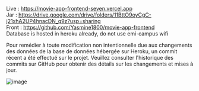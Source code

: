 Live : https://movie-app-frontend-seven.vercel.app <br/>
Jar : https://drive.google.com/drive/folders/11BttO9oyCgC-j21xhA2UP4hnacDN_q9z?usp=sharing <br/>
Front : https://github.com/Yasmine1800/movie-app-frontend <br/>
Database is hosted in heroku already, do not use emi-campus wifi <br/>

Pour remédier à toute modification non intentionnelle due aux changements des données de la base de données hébergée sur Heroku, un commit récent a été effectué sur le projet. Veuillez consulter l'historique des commits sur GitHub pour obtenir des détails sur les changements et mises à jour. <br/>

![image](https://github.com/Yasmine1800/movie-app-backend/assets/107960867/45a52e69-7e7e-4e89-a09e-6f0cbc3bae01)

